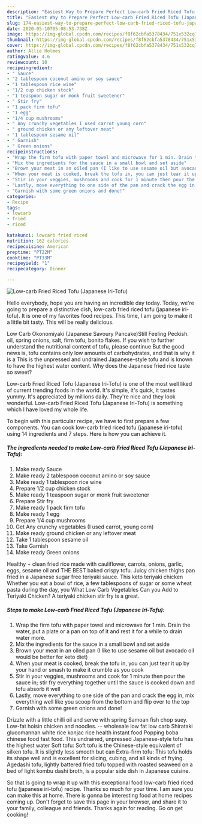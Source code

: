 ```yaml
---
description: "Easiest Way to Prepare Perfect Low-carb Fried Riced Tofu (Japanese Iri-Tofu)"
title: "Easiest Way to Prepare Perfect Low-carb Fried Riced Tofu (Japanese Iri-Tofu)"
slug: 174-easiest-way-to-prepare-perfect-low-carb-fried-riced-tofu-japanese-iri-tofu
date: 2020-05-10T05:08:53.738Z
image: https://img-global.cpcdn.com/recipes/f8f62cbfa5378434/751x532cq70/low-carb-fried-riced-tofu-japanese-iri-tofu-recipe-main-photo.jpg
thumbnail: https://img-global.cpcdn.com/recipes/f8f62cbfa5378434/751x532cq70/low-carb-fried-riced-tofu-japanese-iri-tofu-recipe-main-photo.jpg
cover: https://img-global.cpcdn.com/recipes/f8f62cbfa5378434/751x532cq70/low-carb-fried-riced-tofu-japanese-iri-tofu-recipe-main-photo.jpg
author: Allie Holmes
ratingvalue: 4.6
reviewcount: 10
recipeingredient:
- " Sauce"
- "2 tablespoon coconut amino or soy sauce"
- "1 tablespoon rice wine"
- "1/2 cup chicken stock"
- "1 teaspoon sugar or monk fruit sweetener"
- " Stir fry"
- "1 pack firm tofu"
- "1 egg"
- "1/4 cup mushrooms"
- " Any crunchy vegetables I used carrot young corn"
- " ground chicken or any leftover meat"
- "1 tablespoon sesame oil"
- " Garnish"
- " Green onions"
recipeinstructions:
- "Wrap the firm tofu with paper towel and microwave for 1 min. Drain the water, put a plate or a pan on top of it and rest it for a while to drain water more."
- "Mix the ingredients for the sauce in a small bowl and set aside"
- "Brown your meat in an oiled pan (I like to use sesame oil but avocado oil would be better for keto diet)"
- "When your meat is cooked, break the tofu in, you can just tear it up by your hand or smash to make it crumble as you cook"
- "Stir in your veggies, mushrooms and cook for 1 minute then pour the sauce in; stir fry everything together until the sauce is cooked down and tofu absorb it well"
- "Lastly, move everything to one side of the pan and crack the egg in, mix everything well like you scoop from the bottom and flip over to the top"
- "Garnish with some green onions and done!"
categories:
- Recipe
tags:
- lowcarb
- fried
- riced

katakunci: lowcarb fried riced 
nutrition: 162 calories
recipecuisine: American
preptime: "PT22M"
cooktime: "PT33M"
recipeyield: "1"
recipecategory: Dinner

---
```



![Low-carb Fried Riced Tofu (Japanese Iri-Tofu)](https://img-global.cpcdn.com/recipes/f8f62cbfa5378434/751x532cq70/low-carb-fried-riced-tofu-japanese-iri-tofu-recipe-main-photo.jpg)

Hello everybody, hope you are having an incredible day today. Today, we're going to prepare a distinctive dish, low-carb fried riced tofu (japanese iri-tofu). It is one of my favorites food recipes. This time, I am going to make it a little bit tasty. This will be really delicious.

Low Carb Okonomiyaki (Japanese Savoury Pancake)Still Feeling Peckish. oil, spring onions, salt, firm tofu, bonito flakes. If you wish to further understand the nutritional content of tofu, please continue But the good news is, tofu contains only low amounts of carbohydrates, and that is why it is a This is the unpressed and undrained Japanese-style tofu and is known to have the highest water content. Why does the Japanese fried rice taste so sweet?

Low-carb Fried Riced Tofu (Japanese Iri-Tofu) is one of the most well liked of current trending foods in the world. It's simple, it's quick, it tastes yummy. It's appreciated by millions daily. They're nice and they look wonderful. Low-carb Fried Riced Tofu (Japanese Iri-Tofu) is something which I have loved my whole life.


To begin with this particular recipe, we have to first prepare a few components. You can cook low-carb fried riced tofu (japanese iri-tofu) using 14 ingredients and 7 steps. Here is how you can achieve it.

<!--inarticleads1-->

##### The ingredients needed to make Low-carb Fried Riced Tofu (Japanese Iri-Tofu):

1. Make ready  Sauce
1. Make ready 2 tablespoon coconut amino or soy sauce
1. Make ready 1 tablespoon rice wine
1. Prepare 1/2 cup chicken stock
1. Make ready 1 teaspoon sugar or monk fruit sweetener
1. Prepare  Stir fry
1. Make ready 1 pack firm tofu
1. Make ready 1 egg
1. Prepare 1/4 cup mushrooms
1. Get  Any crunchy vegetables (I used carrot, young corn)
1. Make ready  ground chicken or any leftover meat
1. Take 1 tablespoon sesame oil
1. Take  Garnish
1. Make ready  Green onions


Healthy + clean fried rice made with cauliflower, carrots, onions, garlic, eggs, sesame oil and THE BEST baked crispy tofu. Juicy chicken thighs pan fried in a Japanese sugar free teriyaki sauce. This keto teriyaki chicken Whether you eat a bowl of rice, a few tablespoons of sugar or some wheat pasta during the day, you What Low Carb Vegetables Can you Add to Teriyaki Chicken? A teriyaki chicken stir fry is a great. 

<!--inarticleads2-->

##### Steps to make Low-carb Fried Riced Tofu (Japanese Iri-Tofu):

1. Wrap the firm tofu with paper towel and microwave for 1 min. Drain the water, put a plate or a pan on top of it and rest it for a while to drain water more.
1. Mix the ingredients for the sauce in a small bowl and set aside
1. Brown your meat in an oiled pan (I like to use sesame oil but avocado oil would be better for keto diet)
1. When your meat is cooked, break the tofu in, you can just tear it up by your hand or smash to make it crumble as you cook
1. Stir in your veggies, mushrooms and cook for 1 minute then pour the sauce in; stir fry everything together until the sauce is cooked down and tofu absorb it well
1. Lastly, move everything to one side of the pan and crack the egg in, mix everything well like you scoop from the bottom and flip over to the top
1. Garnish with some green onions and done!


Drizzle with a little chilli oil and serve with spring Samoan fish chop suey. Low-fat hoisin chicken and noodles. ··· wholesale low fat low carb Shirataki glucomannan white rice konjac rice health instant food Popping boba chinese food fast food. This undrained, unpressed Japanese-style tofu has the highest water Soft tofu: Soft tofu is the Chinese-style equivalent of silken tofu. It is slightly less smooth but can Extra-firm tofu: This tofu holds its shape well and is excellent for slicing, cubing, and all kinds of frying. Agedashi tofu, lightly battered fried tofu topped with roasted seaweed on a bed of light kombu dashi broth, is a popular side dish in Japanese cuisine. 

So that is going to wrap it up with this exceptional food low-carb fried riced tofu (japanese iri-tofu) recipe. Thanks so much for your time. I am sure you can make this at home. There is gonna be interesting food at home recipes coming up. Don't forget to save this page in your browser, and share it to your family, colleague and friends. Thanks again for reading. Go on get cooking!
